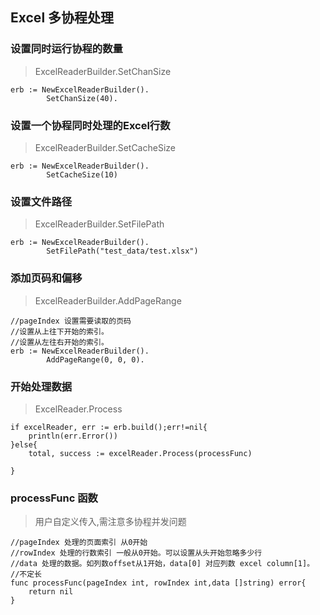 ## Excel 多协程处理

### 设置同时运行协程的数量

> ExcelReaderBuilder.SetChanSize

```
erb := NewExcelReaderBuilder().
        SetChanSize(40).
```

### 设置一个协程同时处理的Excel行数 

> ExcelReaderBuilder.SetCacheSize


```
erb := NewExcelReaderBuilder().
        SetCacheSize(10)
```

### 设置文件路径

> ExcelReaderBuilder.SetFilePath

```
erb := NewExcelReaderBuilder().
        SetFilePath("test_data/test.xlsx")

```

### 添加页码和偏移

> ExcelReaderBuilder.AddPageRange

```
//pageIndex 设置需要读取的页码
//设置从上往下开始的索引。
//设置从左往右开始的索引。
erb := NewExcelReaderBuilder().
        AddPageRange(0, 0, 0).
```

### 开始处理数据

> ExcelReader.Process

```
if excelReader, err := erb.build();err!=nil{
    println(err.Error())
}else{
    total, success := excelReader.Process(processFunc)
    
}
```

### processFunc 函数

> 用户自定义传入,需注意多协程并发问题

```
//pageIndex 处理的页面索引 从0开始
//rowIndex 处理的行数索引 一般从0开始。可以设置从头开始忽略多少行
//data 处理的数据。如列数offset从1开始，data[0] 对应列数 excel column[1]。
//不定长
func processFunc(pageIndex int, rowIndex int,data []string) error{
    return nil
}

```